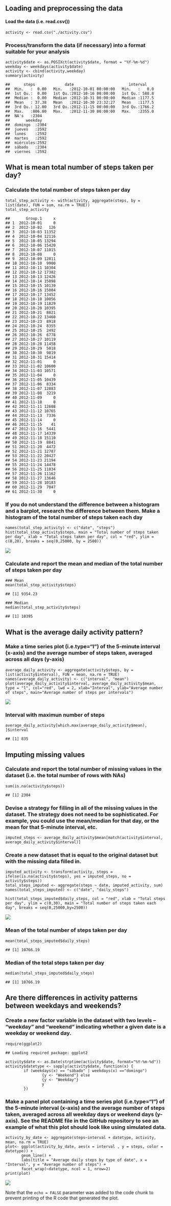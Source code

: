 Loading and preprocessing the data
----------------------------------

#### Load the data (i.e. read.csv())

    activity <- read.csv("./activity.csv")

### Process/transform the data (if necessary) into a format suitable for your analysis

    activity$date <- as.POSIXct(activity$date, format = "%Y-%m-%d")
    weekday <- weekdays(activity$date)
    activity <- cbind(activity,weekday)
    summary(activity)

    ##      steps             date                        interval     
    ##  Min.   :  0.00   Min.   :2012-10-01 00:00:00   Min.   :   0.0  
    ##  1st Qu.:  0.00   1st Qu.:2012-10-16 00:00:00   1st Qu.: 588.8  
    ##  Median :  0.00   Median :2012-10-31 00:00:00   Median :1177.5  
    ##  Mean   : 37.38   Mean   :2012-10-30 23:32:27   Mean   :1177.5  
    ##  3rd Qu.: 12.00   3rd Qu.:2012-11-15 00:00:00   3rd Qu.:1766.2  
    ##  Max.   :806.00   Max.   :2012-11-30 00:00:00   Max.   :2355.0  
    ##  NA's   :2304                                                   
    ##       weekday    
    ##  domingo  :2304  
    ##  jueves   :2592  
    ##  lunes    :2592  
    ##  martes   :2592  
    ##  miércoles:2592  
    ##  sábado   :2304  
    ##  viernes  :2592

What is mean total number of steps taken per day?
-------------------------------------------------

### Calculate the total number of steps taken per day

    total_step_activity <- with(activity, aggregate(steps, by = list(date), FUN = sum, na.rm = TRUE))
    total_step_activity

    ##       Group.1     x
    ## 1  2012-10-01     0
    ## 2  2012-10-02   126
    ## 3  2012-10-03 11352
    ## 4  2012-10-04 12116
    ## 5  2012-10-05 13294
    ## 6  2012-10-06 15420
    ## 7  2012-10-07 11015
    ## 8  2012-10-08     0
    ## 9  2012-10-09 12811
    ## 10 2012-10-10  9900
    ## 11 2012-10-11 10304
    ## 12 2012-10-12 17382
    ## 13 2012-10-13 12426
    ## 14 2012-10-14 15098
    ## 15 2012-10-15 10139
    ## 16 2012-10-16 15084
    ## 17 2012-10-17 13452
    ## 18 2012-10-18 10056
    ## 19 2012-10-19 11829
    ## 20 2012-10-20 10395
    ## 21 2012-10-21  8821
    ## 22 2012-10-22 13460
    ## 23 2012-10-23  8918
    ## 24 2012-10-24  8355
    ## 25 2012-10-25  2492
    ## 26 2012-10-26  6778
    ## 27 2012-10-27 10119
    ## 28 2012-10-28 11458
    ## 29 2012-10-29  5018
    ## 30 2012-10-30  9819
    ## 31 2012-10-31 15414
    ## 32 2012-11-01     0
    ## 33 2012-11-02 10600
    ## 34 2012-11-03 10571
    ## 35 2012-11-04     0
    ## 36 2012-11-05 10439
    ## 37 2012-11-06  8334
    ## 38 2012-11-07 12883
    ## 39 2012-11-08  3219
    ## 40 2012-11-09     0
    ## 41 2012-11-10     0
    ## 42 2012-11-11 12608
    ## 43 2012-11-12 10765
    ## 44 2012-11-13  7336
    ## 45 2012-11-14     0
    ## 46 2012-11-15    41
    ## 47 2012-11-16  5441
    ## 48 2012-11-17 14339
    ## 49 2012-11-18 15110
    ## 50 2012-11-19  8841
    ## 51 2012-11-20  4472
    ## 52 2012-11-21 12787
    ## 53 2012-11-22 20427
    ## 54 2012-11-23 21194
    ## 55 2012-11-24 14478
    ## 56 2012-11-25 11834
    ## 57 2012-11-26 11162
    ## 58 2012-11-27 13646
    ## 59 2012-11-28 10183
    ## 60 2012-11-29  7047
    ## 61 2012-11-30     0

### If you do not understand the difference between a histogram and a barplot, research the difference between them. Make a histogram of the total number of steps taken each day

    names(total_step_activity) <- c("date", "steps")
    hist(total_step_activity$steps, main = "Total number of steps taken per day", xlab = "Total steps taken per day", col = "red", ylim = c(0,20), breaks = seq(0,25000, by = 2500))

![](PA1_template_files/figure-markdown_strict/unnamed-chunk-4-1.png)

### Calculate and report the mean and median of the total number of steps taken per day

    ### Mean 
    mean(total_step_activity$steps)

    ## [1] 9354.23

    ### Median 
    median(total_step_activity$steps)

    ## [1] 10395

What is the average daily activity pattern?
-------------------------------------------

### Make a time series plot (i.e.type=“l”) of the 5-minute interval (x-axis) and the average number of steps taken, averaged across all days (y-axis)

    average_daily_activity <- aggregate(activity$steps, by = list(activity$interval), FUN = mean, na.rm = TRUE)
    names(average_daily_activity) <- c("interval", "mean")
    plot(average_daily_activity$interval, average_daily_activity$mean, type = "l", col="red", lwd = 2, xlab="Interval", ylab="Average number of steps", main="Average number of steps per intervals")

![](PA1_template_files/figure-markdown_strict/unnamed-chunk-6-1.png)

### Interval with maximun number of steps

    average_daily_activity[which.max(average_daily_activity$mean), ]$interval

    ## [1] 835

Imputing missing values
-----------------------

### Calculate and report the total number of missing values in the dataset (i.e. the total number of rows with NAs)

    sum(is.na(activity$steps))

    ## [1] 2304

### Devise a strategy for filling in all of the missing values in the dataset. The strategy does not need to be sophisticated. For example, you could use the mean/median for that day, or the mean for that 5-minute interval, etc.

    imputed_steps <- average_daily_activity$mean[match(activity$interval, average_daily_activity$interval)]

### Create a new dataset that is equal to the original dataset but with the missing data filled in.

    imputed_activity <- transform(activity, steps = ifelse(is.na(activity$steps), yes = imputed_steps, no = activity$steps))
    total_steps_imputed <- aggregate(steps ~ date, imputed_activity, sum)
    names(total_steps_imputed) <- c("date", "daily_steps")

    hist(total_steps_imputed$daily_steps, col = "red", xlab = "Total steps per day", ylim = c(0,30), main = "Total number of steps taken each day", breaks = seq(0,25000,by=2500))

![](PA1_template_files/figure-markdown_strict/unnamed-chunk-9-1.png)

### Mean of the total number of steps taken per day

    mean(total_steps_imputed$daily_steps)

    ## [1] 10766.19

### Median of the total steps taken per day

    median(total_steps_imputed$daily_steps)

    ## [1] 10766.19

Are there differences in activity patterns between weekdays and weekends?
-------------------------------------------------------------------------

### Create a new factor variable in the dataset with two levels – “weekday” and “weekend” indicating whether a given date is a weekday or weekend day.

    require(ggplot2)

    ## Loading required package: ggplot2

    activity$date <- as.Date(strptime(activity$date, format="%Y-%m-%d"))
    activity$datetype <- sapply(activity$date, function(x) {
            if (weekdays(x) == "sábado" | weekdays(x) =="domingo") 
                    {y <- "Weekend"} else 
                    {y <- "Weekday"}
                    y
            })

### Make a panel plot containing a time series plot (i.e.type=“l”) of the 5-minute interval (x-axis) and the average number of steps taken, averaged across all weekday days or weekend days (y-axis). See the README file in the GitHub repository to see an example of what this plot should look like using simulated data.

    activity_by_date <- aggregate(steps~interval + datetype, activity, mean, na.rm = TRUE)
    plot<- ggplot(activity_by_date, aes(x = interval , y = steps, color = datetype)) +
           geom_line() +
           labs(title = "Average daily steps by type of date", x = "Interval", y = "Average number of steps") +
           facet_wrap(~datetype, ncol = 1, nrow=2)
    print(plot)

![](PA1_template_files/figure-markdown_strict/unnamed-chunk-13-1.png)

Note that the `echo = FALSE` parameter was added to the code chunk to
prevent printing of the R code that generated the plot.
